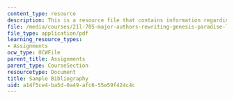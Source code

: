 ```yaml
---
content_type: resource
description: This is a resource file that contains information regarding sample bibliography.
file: /media/courses/21l-705-major-authors-rewriting-genesis-paradise-lost-and-twentieth-century-fantasy-spring-2009/a14f5ce4ba5d0a49afc655e59f424c4c_MIT21L_705S09_assn05.pdf
file_type: application/pdf
learning_resource_types:
- Assignments
ocw_type: OCWFile
parent_title: Assignments
parent_type: CourseSection
resourcetype: Document
title: Sample Bibliography
uid: a14f5ce4-ba5d-0a49-afc6-55e59f424c4c
---
```

